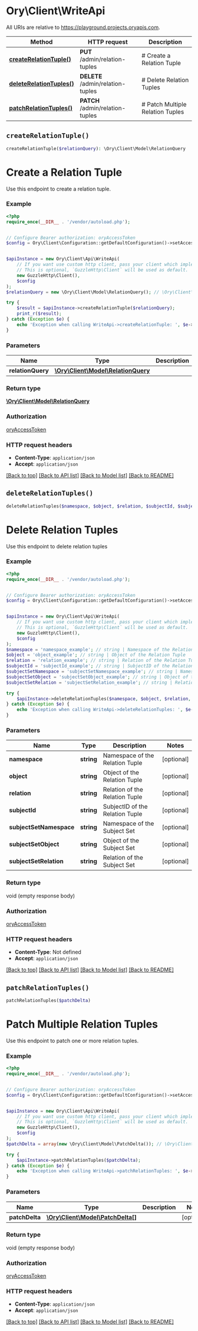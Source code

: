 # Ory\Client\WriteApi

All URIs are relative to https://playground.projects.oryapis.com.

Method | HTTP request | Description
------------- | ------------- | -------------
[**createRelationTuple()**](WriteApi.md#createRelationTuple) | **PUT** /admin/relation-tuples | # Create a Relation Tuple
[**deleteRelationTuples()**](WriteApi.md#deleteRelationTuples) | **DELETE** /admin/relation-tuples | # Delete Relation Tuples
[**patchRelationTuples()**](WriteApi.md#patchRelationTuples) | **PATCH** /admin/relation-tuples | # Patch Multiple Relation Tuples


## `createRelationTuple()`

```php
createRelationTuple($relationQuery): \Ory\Client\Model\RelationQuery
```

# Create a Relation Tuple

Use this endpoint to create a relation tuple.

### Example

```php
<?php
require_once(__DIR__ . '/vendor/autoload.php');


// Configure Bearer authorization: oryAccessToken
$config = Ory\Client\Configuration::getDefaultConfiguration()->setAccessToken('YOUR_ACCESS_TOKEN');


$apiInstance = new Ory\Client\Api\WriteApi(
    // If you want use custom http client, pass your client which implements `GuzzleHttp\ClientInterface`.
    // This is optional, `GuzzleHttp\Client` will be used as default.
    new GuzzleHttp\Client(),
    $config
);
$relationQuery = new \Ory\Client\Model\RelationQuery(); // \Ory\Client\Model\RelationQuery

try {
    $result = $apiInstance->createRelationTuple($relationQuery);
    print_r($result);
} catch (Exception $e) {
    echo 'Exception when calling WriteApi->createRelationTuple: ', $e->getMessage(), PHP_EOL;
}
```

### Parameters

Name | Type | Description  | Notes
------------- | ------------- | ------------- | -------------
 **relationQuery** | [**\Ory\Client\Model\RelationQuery**](../Model/RelationQuery.md)|  | [optional]

### Return type

[**\Ory\Client\Model\RelationQuery**](../Model/RelationQuery.md)

### Authorization

[oryAccessToken](../../README.md#oryAccessToken)

### HTTP request headers

- **Content-Type**: `application/json`
- **Accept**: `application/json`

[[Back to top]](#) [[Back to API list]](../../README.md#endpoints)
[[Back to Model list]](../../README.md#models)
[[Back to README]](../../README.md)

## `deleteRelationTuples()`

```php
deleteRelationTuples($namespace, $object, $relation, $subjectId, $subjectSetNamespace, $subjectSetObject, $subjectSetRelation)
```

# Delete Relation Tuples

Use this endpoint to delete relation tuples

### Example

```php
<?php
require_once(__DIR__ . '/vendor/autoload.php');


// Configure Bearer authorization: oryAccessToken
$config = Ory\Client\Configuration::getDefaultConfiguration()->setAccessToken('YOUR_ACCESS_TOKEN');


$apiInstance = new Ory\Client\Api\WriteApi(
    // If you want use custom http client, pass your client which implements `GuzzleHttp\ClientInterface`.
    // This is optional, `GuzzleHttp\Client` will be used as default.
    new GuzzleHttp\Client(),
    $config
);
$namespace = 'namespace_example'; // string | Namespace of the Relation Tuple
$object = 'object_example'; // string | Object of the Relation Tuple
$relation = 'relation_example'; // string | Relation of the Relation Tuple
$subjectId = 'subjectId_example'; // string | SubjectID of the Relation Tuple
$subjectSetNamespace = 'subjectSetNamespace_example'; // string | Namespace of the Subject Set
$subjectSetObject = 'subjectSetObject_example'; // string | Object of the Subject Set
$subjectSetRelation = 'subjectSetRelation_example'; // string | Relation of the Subject Set

try {
    $apiInstance->deleteRelationTuples($namespace, $object, $relation, $subjectId, $subjectSetNamespace, $subjectSetObject, $subjectSetRelation);
} catch (Exception $e) {
    echo 'Exception when calling WriteApi->deleteRelationTuples: ', $e->getMessage(), PHP_EOL;
}
```

### Parameters

Name | Type | Description  | Notes
------------- | ------------- | ------------- | -------------
 **namespace** | **string**| Namespace of the Relation Tuple | [optional]
 **object** | **string**| Object of the Relation Tuple | [optional]
 **relation** | **string**| Relation of the Relation Tuple | [optional]
 **subjectId** | **string**| SubjectID of the Relation Tuple | [optional]
 **subjectSetNamespace** | **string**| Namespace of the Subject Set | [optional]
 **subjectSetObject** | **string**| Object of the Subject Set | [optional]
 **subjectSetRelation** | **string**| Relation of the Subject Set | [optional]

### Return type

void (empty response body)

### Authorization

[oryAccessToken](../../README.md#oryAccessToken)

### HTTP request headers

- **Content-Type**: Not defined
- **Accept**: `application/json`

[[Back to top]](#) [[Back to API list]](../../README.md#endpoints)
[[Back to Model list]](../../README.md#models)
[[Back to README]](../../README.md)

## `patchRelationTuples()`

```php
patchRelationTuples($patchDelta)
```

# Patch Multiple Relation Tuples

Use this endpoint to patch one or more relation tuples.

### Example

```php
<?php
require_once(__DIR__ . '/vendor/autoload.php');


// Configure Bearer authorization: oryAccessToken
$config = Ory\Client\Configuration::getDefaultConfiguration()->setAccessToken('YOUR_ACCESS_TOKEN');


$apiInstance = new Ory\Client\Api\WriteApi(
    // If you want use custom http client, pass your client which implements `GuzzleHttp\ClientInterface`.
    // This is optional, `GuzzleHttp\Client` will be used as default.
    new GuzzleHttp\Client(),
    $config
);
$patchDelta = array(new \Ory\Client\Model\PatchDelta()); // \Ory\Client\Model\PatchDelta[]

try {
    $apiInstance->patchRelationTuples($patchDelta);
} catch (Exception $e) {
    echo 'Exception when calling WriteApi->patchRelationTuples: ', $e->getMessage(), PHP_EOL;
}
```

### Parameters

Name | Type | Description  | Notes
------------- | ------------- | ------------- | -------------
 **patchDelta** | [**\Ory\Client\Model\PatchDelta[]**](../Model/PatchDelta.md)|  | [optional]

### Return type

void (empty response body)

### Authorization

[oryAccessToken](../../README.md#oryAccessToken)

### HTTP request headers

- **Content-Type**: `application/json`
- **Accept**: `application/json`

[[Back to top]](#) [[Back to API list]](../../README.md#endpoints)
[[Back to Model list]](../../README.md#models)
[[Back to README]](../../README.md)
